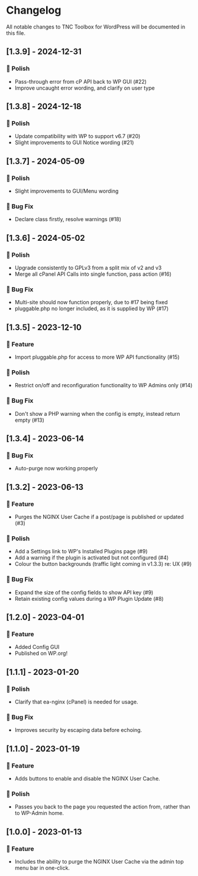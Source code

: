 # Changelog
All notable changes to TNC Toolbox for WordPress will be documented in this file.

## [1.3.9] - 2024-12-31

### 💅 Polish
- Pass-through error from cP API back to WP GUI (#22)
- Improve uncaught error wording, and clarify on user type

## [1.3.8] - 2024-12-18

### 💅 Polish
- Update compatibility with WP to support v6.7 (#20)
- Slight improvements to GUI Notice wording (#21)

## [1.3.7] - 2024-05-09

### 💅 Polish
- Slight improvements to GUI/Menu wording

### 🐛 Bug Fix
- Declare class firstly, resolve warnings (#18)

## [1.3.6] - 2024-05-02

### 💅 Polish
- Upgrade consistently to GPLv3 from a split mix of v2 and v3
- Merge all cPanel API Calls into single function, pass action (#16)

### 🐛 Bug Fix
- Multi-site should now function properly, due to #17 being fixed
- pluggable.php no longer included, as it is supplied by WP (#17)

## [1.3.5] - 2023-12-10

### 🚀 Feature
- Import pluggable.php for access to more WP API functionality (#15)

### 💅 Polish
- Restrict on/off and reconfiguration functionality to WP Admins only (#14)

### 🐛 Bug Fix
- Don't show a PHP warning when the config is empty, instead return empty (#13)

## [1.3.4] - 2023-06-14

### 🐛 Bug Fix
- Auto-purge now working properly

## [1.3.2] - 2023-06-13

### 🚀 Feature
- Purges the NGINX User Cache if a post/page is published or updated (#3)

### 💅 Polish
- Add a Settings link to WP's Installed Plugins page (#9)
- Add a warning if the plugin is activated but not configured (#4)
- Colour the button backgrounds (traffic light coming in v1.3.3) re: UX (#9)

### 🐛 Bug Fix
- Expand the size of the config fields to show API key (#9)
- Retain existing config values during a WP Plugin Update (#8)

## [1.2.0] - 2023-04-01

### 🚀 Feature
- Added Config GUI
- Published on WP.org!

## [1.1.1] - 2023-01-20

### 💅 Polish
- Clarify that ea-nginx (cPanel) is needed for usage.

### 🐛 Bug Fix
- Improves security by escaping data before echoing.

## [1.1.0] - 2023-01-19

### 🚀 Feature
- Adds buttons to enable and disable the NGINX User Cache.

### 💅 Polish
- Passes you back to the page you requested the action from, rather than to WP-Admin home.

## [1.0.0] - 2023-01-13

### 🚀 Feature
- Includes the ability to purge the NGINX User Cache via the admin top menu bar in one-click.

